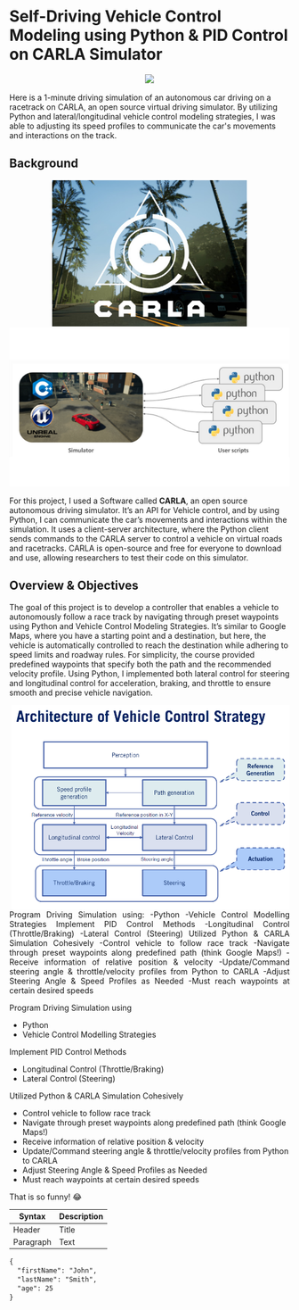 # Self-Driving Vehicle Control Modeling using Python & PID Control on CARLA Simulator 
<p align="center">
  <a href="https://github.com/YusufWong/My-Portfolio/tree/main/Projects/Self-Driving-Vehicle-Control-Modeling-Project">
    <img src="https://github.com/YusufWong/My-Portfolio/blob/main/images/Car-Simulation.gif" width="800">
  </a>

</p>
Here is a 1-minute driving simulation of an autonomous car driving on a racetrack on CARLA, an open source virtual driving simulator. By utilizing Python and lateral/longitudinal vehicle control modeling strategies, I was able to adjusting its speed profiles to communicate the car's movements and interactions on the track.


## Background

<p align="center">
  <img src="https://github.com/YusufWong/My-Portfolio/blob/main/Projects/Self-Driving-Vehicle-Control-Modeling-Project/images/CARLA_logo.jpg"
  width = "350" />
  <img src="https://github.com/YusufWong/My-Portfolio/blob/main/Projects/Self-Driving-Vehicle-Control-Modeling-Project/images/SimulatorWithPython.png"
  width = "650" />
</p>


For this project, I used a Software called **CARLA**, an open source autonomous driving simulator. It’s an API for Vehicle control, and by using Python, I can communicate the car’s movements and interactions within the simulation. It uses a client-server architecture, where the Python client sends commands to the CARLA server to control a vehicle on virtual roads and racetracks. CARLA is open-source and free for everyone to download and use, allowing researchers to test their code on this simulator.

## Overview & Objectives

The goal of this project is to develop a controller that enables a vehicle to autonomously follow a race track by navigating through preset waypoints using Python and Vehicle Control Modeling Strategies. It’s similar to Google Maps, where you have a starting point and a destination, but here, the vehicle is automatically controlled to reach the destination while adhering to speed limits and roadway rules. For simplicity, the course provided predefined waypoints that specify both the path and the recommended velocity profile. Using Python, I implemented both lateral control for steering and longitudinal control for acceleration, braking, and throttle to ensure smooth and precise vehicle navigation.

<img align="right"  src="https://github.com/YusufWong/My-Portfolio/blob/main/Projects/Self-Driving-Vehicle-Control-Modeling-Project/images/VehicleControlStrategyArchitecture.png" 
  width = "500" />
<p align="justify"> 
Program Driving Simulation using: 
 -Python
 -Vehicle Control Modelling Strategies
Implement PID Control Methods
 -Longitudinal Control (Throttle/Braking)
 -Lateral Control (Steering)
Utilized Python & CARLA Simulation Cohesively
 -Control vehicle to follow race track
 -Navigate through preset waypoints along predefined path (think Google Maps!)
 -Receive information of relative position & velocity 
 -Update/Command steering angle & throttle/velocity profiles from Python to CARLA
 -Adjust Steering Angle & Speed Profiles as Needed
 -Must reach waypoints at certain desired speeds
</p>



Program Driving Simulation using 
- Python
- Vehicle Control Modelling Strategies

Implement PID Control Methods
- Longitudinal Control (Throttle/Braking)
- Lateral Control (Steering)

Utilized Python & CARLA Simulation Cohesively
- Control vehicle to follow race track
- Navigate through preset waypoints along predefined path (think Google Maps!)
- Receive information of relative position & velocity 
- Update/Command steering angle & throttle/velocity profiles from Python to CARLA
- Adjust Steering Angle & Speed Profiles as Needed
- Must reach waypoints at certain desired speeds




 That is so funny! :joy: 


| Syntax | Description |
| ----------- | ----------- |
| Header | Title |
| Paragraph | Text | 



```
{
  "firstName": "John",
  "lastName": "Smith",
  "age": 25
}
``` 
